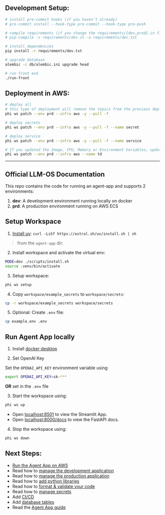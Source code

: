 ## Development Setup:

```sh
# install pre-commit hooks (if you haven't already)
# pre-commit install --hook-type pre-commit --hook-type pre-push

# compile requirements (if you change the requirements/{dev,prod}.in files)
# pip-compile -v requirements/dev.in -o requirements/dev.txt

# install dependencies
pip install -r requirements/dev.txt

# upgrade database
alembic -c db/alembic.ini upgrade head

# run front end
./run-front
```

## Deployment in AWS:

```sh
# deploy all
# this type of deployment will remove the topics from the previous deployment
phi ws patch --env prd --infra aws -y --pull -f

# deploy secrets
phi ws patch --env prd --infra aws -y --pull -f --name secret

# deploy service
phi ws patch --env prd --infra aws -y --pull -f --name service

# If you updated the Image, CPU, Memory or Environment Variables, update the Task Definition using:
phi ws patch --env prd --infra aws --name td
```

---

## Official LLM-OS Documentation

This repo contains the code for running an agent-app and supports 2 environments:

1. **dev**: A development environment running locally on docker
2. **prd**: A production environment running on AWS ECS

## Setup Workspace

1. [Install uv](https://docs.astral.sh/uv/#getting-started): `curl -LsSf https://astral.sh/uv/install.sh | sh`

> from the `agent-app` dir:

2. Install workspace and activate the virtual env:

```sh
MODE=dev ./scripts/install.sh
source .venv/bin/activate
```

3. Setup workspace:

```sh
phi ws setup
```

4. Copy `workspace/example_secrets` to `workspace/secrets`:

```sh
cp -r workspace/example_secrets workspace/secrets
```

5. Optional: Create `.env` file:

```sh
cp example.env .env
```

## Run Agent App locally

1. Install [docker desktop](https://www.docker.com/products/docker-desktop)

2. Set OpenAI Key

Set the `OPENAI_API_KEY` environment variable using

```sh
export OPENAI_API_KEY=sk-***
```

**OR** set in the `.env` file

3. Start the workspace using:

```sh
phi ws up
```

- Open [localhost:8501](http://localhost:8501) to view the Streamlit App.
- Open [localhost:8000/docs](http://localhost:8000/docs) to view the FastAPI docs.

4. Stop the workspace using:

```sh
phi ws down
```

## Next Steps:

- [Run the Agent App on AWS](https://docs.phidata.com/templates/agent-app/run-aws)
- Read how to [manage the development application](https://docs.phidata.com/how-to/development-app)
- Read how to [manage the production application](https://docs.phidata.com/how-to/production-app)
- Read how to [add python libraries](https://docs.phidata.com/how-to/python-libraries)
- Read how to [format & validate your code](https://docs.phidata.com/how-to/format-and-validate)
- Read how to [manage secrets](https://docs.phidata.com/how-to/secrets)
- Add [CI/CD](https://docs.phidata.com/how-to/ci-cd)
- Add [database tables](https://docs.phidata.com/how-to/database-tables)
- Read the [Agent App guide](https://docs.phidata.com/templates/agent-app)
